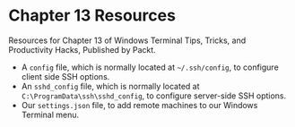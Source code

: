 Chapter 13 Resources
===================

Resources for Chapter 13 of Windows Terminal Tips, Tricks, and Productivity Hacks, Published by Packt.

- A `config` file, which is normally located at `~/.ssh/config`, to configure client side SSH options.
- An `sshd_config` file, which is normally located at `C:\ProgramData\ssh\sshd_config`, to configure server-side SSH options.
- Our `settings.json` file, to add remote machines to our Windows Terminal menu.

